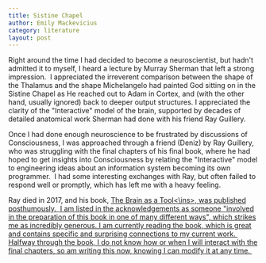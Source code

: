 ```yaml
---
title: Sistine Chapel
author: Emily Mackevicius
category: literature
layout: post
---
```

Right around the time I had decided to become a neuroscientist, but hadn't admitted it to myself, I heard a lecture by Murray Sherman that left a strong impression.  I appreciated the irreverent comparison between the shape of the Thalamus and the shape Michelangelo had painted God sitting on in the Sistine Chapel as He reached out to Adam in Cortex, and (with the other hand, usually ignored) back to deeper output structures.  I appreciated the clarity of the "Interactive" model of the brain, supported by decades of detailed anatomical work Sherman had done with his friend Ray Guillery.  

Once I had done enough neuroscience to be frustrated by discussions of Consciousness, I was approached through a friend (Deniz) by Ray Guillery, who was struggling with the final chapters of his final book, where he had hoped to get insights into Consciousness by relating the "Interactive" model to engineering ideas about an information system becoming its own programmer.  I had some interesting exchanges with Ray, but often failed to respond well or promptly, which has left me with a heavy feeling. 

Ray died in 2017, and his book, <ins>The Brain as a Tool<\ins>, was published posthumously.  I am listed in the acknowledgements as someone "involved in the preparation of this book in one of many different ways", which strikes me as incredibly generous. I am currently reading the book, which is great and contains specific and surprising connections to my current work.  Halfway through the book, I do not know how or when I will interact with the final chapters, so am writing this now, knowing I can modify it at any time. 
